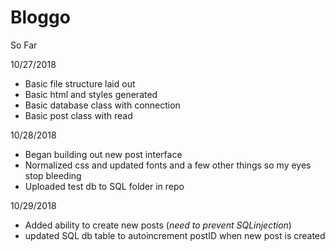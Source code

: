 # Bloggo

So Far

10/27/2018
- Basic file structure laid out
- Basic html and styles generated
- Basic database class with connection
- Basic post class with read

10/28/2018
- Began building out new post interface
- Normalized css and updated fonts and a few other things so my eyes stop bleeding
- Uploaded test db to SQL folder in repo

10/29/2018
- Added ability to create new posts (*need to prevent SQLinjection*)
- updated SQL db table to autoincrement postID when new post is created